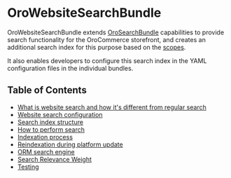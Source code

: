 # OroWebsiteSearchBundle

OroWebsiteSearchBundle extends [OroSearchBundle](https://github.com/oroinc/platform/tree/4.1/src/Oro/Bundle/SearchBundle) capabilities to provide search functionality for the OroCommerce storefront, and creates an additional search index for this purpose based on the [scopes](https://github.com/oroinc/platform/tree/4.1/src/Oro/Bundle/ScopeBundle).

It also enables developers to configure this search index in the YAML configuration files in the individual bundles.

## Table of Contents

* [What is website search and how it's different from regular search](./Resources/doc/what_is_website_search.md)
* [Website search configuration](./Resources/doc/configuration.md)
* [Search index structure](./Resources/doc/index_structure.md)
* [How to perform search](./Resources/doc/search.md)
* [Indexation process](./Resources/doc/indexation.md)
* [Reindexation during platform update](Resources/doc/platform_update.md)
* [ORM search engine](./Resources/doc/orm_engine.md)
* [Search Relevance Weight](./Resources/doc/relevance_weight.md)
* [Testing](./Resources/doc/testing.md)
